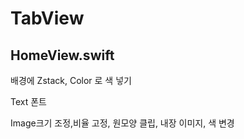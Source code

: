 # TabView
## HomeView.swift  
배경에 Zstack, Color 로 색 넣기

Text 폰트

Image크기 조정,비율 고정, 원모양  클립, 내장 이미지, 색 변경